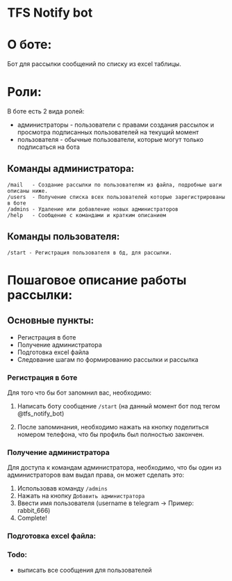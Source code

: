 # TFS Notify bot

# О боте:
Бот для рассылки сообщений по списку из excel таблицы.


# Роли:
В боте есть 2 вида ролей:
* администраторы - пользователи с правами создания рассылок и просмотра подписанных пользователей на текущий момент
* пользователя - обычные пользователи, которые могут только подписаться на бота


## Команды администратора:
    /mail   - Создание рассылки по пользователям из файла, подробные шаги описаны ниже.
    /users  - Получение списка всех пользователей которые зарегистрированы в боте
    /admins - Удаление или добавление новых администраторов
    /help   - Сообщение с командами и кратким описанием

## Команды пользователя:
    /start - Регистрация пользователя в бд, для рассылки.


#  Пошаговое описание работы рассылки:

## Основные пункты:
* Регистрация в боте
* Получение администратора
* Подготовка excel файла
* Следование шагам по формированию рассылки и рассылка

### Регистрация в боте

Для того что бы бот запомнил вас, необходимо:
1. Написать боту сообщение `/start` (на данный момент бот под тегом @tfs_notify_bot)

2. После запоминания, необходимо нажать на кнопку поделиться номером телефона, что бы профиль был полностью закончен.


### Получение администратора

Для доступа к командам администратора, необходимо, 
что бы один из администраторов вам выдал права, он может сделать это:
1. Использовав команду `/admins`
2. Нажать на кнопку `Добавить администратора`
3. Ввести имя пользователя (username в telegram -> Пример: rabbit_666)
4. Complete!

### Подготовка excel файла:


### Todo:
* выписать все сообщения для пользователей